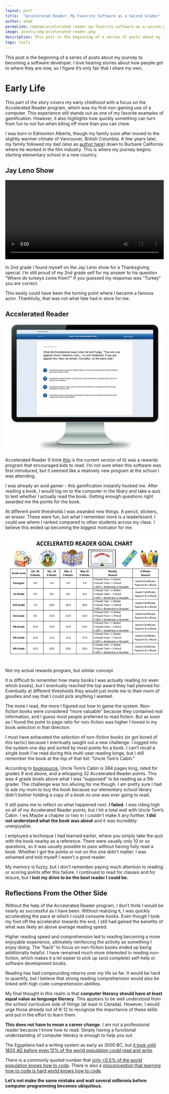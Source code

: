 ```yaml
---
layout: post
title:  "Accelerated Reader: My Favorite Software as a Second Grader"
author: adam
permalink: /@adam/accelerated-reader-my-favorite-software-as-a-second-grader
image: assets/img/accelerated-reader.png
description: This post is the beginning of a series of posts about my journey to becoming a software developer.  I love hearing stories about how people got to where they are now, so I figure it’s only fair that I share my own.
tags: tails
---
```


This post is the beginning of a series of posts about my journey to becoming a software developer.  I love hearing stories about how people got to where they are now, so I figure it’s only fair that I share my own.

# Early Life

This part of the story covers my early childhood with a focus on the Accelerated Reader program, which was my first non-gaming use of a computer.  This experience still stands out as one of my favorite examples of gamification.  However, it also highlights how quickly something can turn from fun to not fun when biting off more than you can chew.

I was born in Edmonton Alberta, though my family soon after moved to the slightly warmer climate of Vancouver, British Columbia.  A few years later, my family followed my dad (also an [author here](/authors/randy)) down to Burbank California where he worked in the film industry. This is where my journey begins: starting elementary school in a new country.

## Jay Leno Show

<video width="720" height="auto" controls style="max-width: 100%">
  <source src="/assets/video/AdamJayLeno240.mp4" type="video/mp4">
</video>

In 2nd grade I found myself on the Jay Leno show for a Thanksgiving special.  I’m still proud of my 2nd grade self for my answer to his question “Where do turkeys come from?” If you guessed my response was “Turkey” you are correct.

This easily could have been the turning point where I became a famous actor.  Thankfully, that was not what fate had in store for me.

## Accelerated Reader

![](/assets/img/accelerated-reader.png)

Accelerated Reader (I think [this]([https://www.renaissance.com/products/accelerated-reader/](https://www.renaissance.com/products/accelerated-reader/)) is the current version of it) was a rewards program that encouraged kids to read.  I’m not sure when this software was first introduced, but it seemed like a relatively new program at the school I was attending.  

I was already an avid gamer - this gamification instantly hooked me.  After reading a book, I would log on to the computer in the libary and take a quiz to test whether I actually read the book.  Getting enough questions right awarded me the points for the book.

At different point thresholds I was awarded new things.  A pencil, stickers, an eraser.  These were fun, but what I remember more is a leaderboard.  I could see where I ranked compared to other students across my class.  I believe this ended up becoming the biggest motivator for me.

![](/assets/img/accelerated-reader-rewards.png)
<figcaption>Not my actual rewards program, but similar concept</figcaption>

It is difficult to remember how many books I was actually reading (or even which books), but I eventually reached the top award they had planned for.  Eventually at different thresholds they would just invite me to their room of goodies and say that I could pick anything I wanted.

The more I read, the more I figured out how to game the system.  Non-fiction books were considered “more valuable” because they contained real information, and I guess most people preferred to read fiction.  But as soon as I found the point to page ratio for non-fiction was higher I honed in my book selection in that direction.  

I must have exhausted the selection of non-fiction books (or got bored of this tactic) because I eventually saught out a new challenge.  I logged into the system one day and sorted by most points for a book.  I can’t recall a single book I’ve read during this multi-year reading binge, but I still remember the book at the top of that list: “Uncle Tom’s Cabin."

According to [booksource]([https://www.booksource.com/products/uncle-toms-cabin__0486440281.aspx](https://www.booksource.com/products/uncle-toms-cabin__0486440281.aspx)), Uncle Tom’s Cabin is 384 pages long, rated for grades 9 and above, and a whopping 32 Accelerated Reader points.  This was 4 grade levels above what I was “supposed” to be reading as a 5th grader.  The challenge was too alluring for me though.  I am pretty sure I had to ask my mom to buy the book because our elementary school library didn’t bother holding a copy of a book no one was ever going to read.

It still pains me to reflect on what happened next.  **I failed.**  I was riding high on all of my Accelerated Reader points, but I hit a total wall with Uncle Tom’s Cabin.  I ws Maybe a chapter or two in I couldn’t make it any further.  **I did not understand what the book was about** and it was incredibly unenjoyable.  

I employed a technique I had learned earlier, where you simply take the quiz with the book nearby as a reference.  There were usually only 10 or so questions, so it was usually possible to pass without having fully read a book.  Whether I got the points or not on this one didn’t matter.  I was ashamed and told myself I wasn’t a good reader.

My memory is fuzzy, but I don’t remember paying much attention to reading or scoring points after this failure.  I continued to read for classes and for leisure, but I **lost my drive to be the best reader I could be.**

## Reflections From the Other Side

Without the help of the Accelerated Reader program, I don’t think I would be nearly as successful as I have been.  Without realizing it, I was quickly accelerating the pace at which I could consume books.  Even though I took my foot off the accelerator towards the end, I still had gained the benefits of what was likely an above average reading speed.  

Higher reading speed and comprehension led to reading becoming a more enjoyable experience, ultimately reinforcing the activity as something I enjoy doing.  The “hack” to focus on non-fiction books ended up being additionally helpful.  I have remained much more interested in reading non-fiction, which makes it a lot easier to pick up (and complete) self-help or software development books.

Reading has had compounding returns over my life so far.  It would be hard to quantify, but I believe that strong reading comprehension would also be linked with high code comprehension abilities. 

My final thought in this realm is that **computer literacy should have at least equal value as language literacy**.  This appears to be well understood from the school curriculum side of things (at least in Canada).  However, I would urge those already out of K-12 to recognize the importance of these skills and put in the effort to learn them.  

**This does not have to mean a career change.** I am not a professional reader because I know how to read.  Simply having a functional understanding of computer literacy is enough to help you out.

The Egyptians had a writing system as early as 3000 BC, but [it took until 1820 AD before even 12% of the world population could read and write]([https://ourworldindata.org/literacy](https://ourworldindata.org/literacy#:~:text=While%20only%2012%25%20of%20the,1960%20to%2086%25%20in%202015)).

There is a commonly quoted number that [only <0.5% of the world population knows how to code]([https://ourworldindata.org/literacy]). There is also a [misconception that learning how to code is hard,world knows how to code](https://blog.stephsmith.io/learning-to-code-apps/#:~:text=There's%20also%20a%20misconception%20that,world%20knows%20how%20to%20code). 

**Let’s not make the same mistake and wait several millennia before computer programming becomes ubiquitous.**